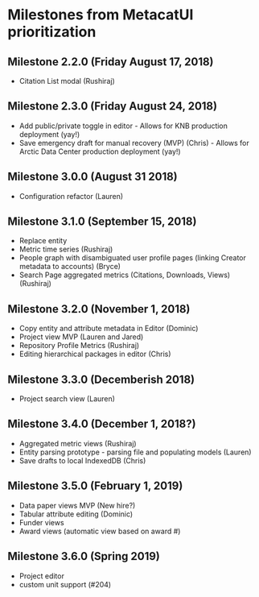 # Milestones from MetacatUI prioritization

## Milestone 2.2.0 (Friday August 17, 2018)
- Citation List modal (Rushiraj)

## Milestone 2.3.0 (Friday August 24, 2018)
- Add public/private toggle in editor - Allows for KNB production deployment (yay!)
- Save emergency draft for manual recovery (MVP) (Chris) - Allows for Arctic Data Center production deployment (yay!)

## Milestone 3.0.0 (August 31 2018)
- Configuration refactor (Lauren)

## Milestone 3.1.0 (September 15, 2018)
- Replace entity
- Metric time series (Rushiraj)
- People graph with disambiguated user profile pages (linking Creator metadata to accounts) (Bryce)
- Search Page aggregated metrics (Citations, Downloads, Views) (Rushiraj)

## Milestone 3.2.0 (November 1, 2018)
- Copy entity and attribute metadata in Editor (Dominic)
- Project view MVP (Lauren and Jared)
- Repository Profile Metrics (Rushiraj)
- Editing hierarchical packages in editor (Chris)

## Milestone 3.3.0 (Decemberish 2018)
- Project search view (Lauren)

## Milestone 3.4.0 (December 1, 2018?)
- Aggregated metric views (Rushiraj)
- Entity parsing prototype - parsing file and populating models (Lauren)
- Save drafts to local IndexedDB (Chris)

## Milestone 3.5.0 (February 1, 2019)
- Data paper views MVP (New hire?)
- Tabular attribute editing (Dominic)
- Funder views
- Award views (automatic view based on award #)

## Milestone 3.6.0 (Spring 2019)
- Project editor
- custom unit support (#204)
